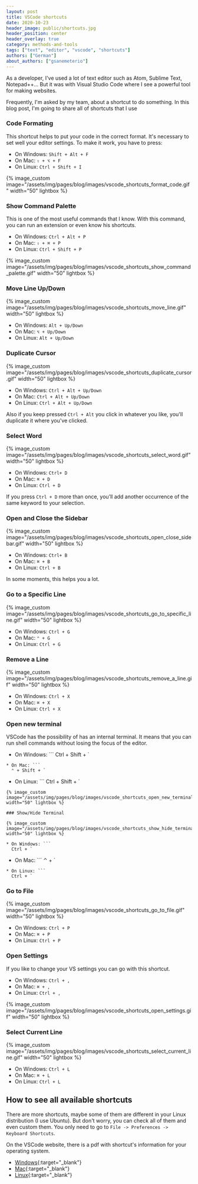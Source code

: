 ```yaml
---
layout: post
title: VSCode shortcuts
date: 2020-10-23
header_image: public/shortcuts.jpg
header_position: center
header_overlay: true
category: methods-and-tools
tags: ["text", "editor", "vscode", "shortcuts"]
authors: ["German"]
about_authors: ["gsanemeterio"]
---
```


As a developer, I've used a lot of text editor such as Atom, Sublime Text, Notepad++... But it was with Visual Studio Code where I see a powerful tool for making websites.

Frequently, I'm asked by my team, about a shortcut to do something. In this blog post, I'm going to share all of shortcuts that I use

### Code Formating

This shortcut helps to put your code in the correct format. It's necessary to set well your editor settings. To make it work, you have to press:

* On Windows: `Shift + Alt + F`
* On Mac: `⇧ + ⌥ + F`
* On Linux: `Ctrl + Shift + I`

{% image_custom image="/assets/img/pages/blog/images/vscode_shortcuts_format_code.gif" width="50" lightbox %}

### Show Command Palette

This is one of the most useful commands that I know. With this command, you can run an extension or even know his shortcuts.

* On Windows: `Ctrl + Alt + P`
* On Mac: `⇧ + ⌘ + P`
* On Linux: `Ctrl + Shift + P`

{% image_custom image="/assets/img/pages/blog/images/vscode_shortcuts_show_command_palette.gif" width="50" lightbox %}

### Move Line Up/Down

{% image_custom image="/assets/img/pages/blog/images/vscode_shortcuts_move_line.gif" width="50" lightbox %}

* On Windows: `Alt + Up/Down`
* On Mac: `⌥ + Up/Down`
* On Linux: `Alt + Up/Down`

### Duplicate Cursor

{% image_custom image="/assets/img/pages/blog/images/vscode_shortcuts_duplicate_cursor.gif" width="50" lightbox %}

* On Windows: `Ctrl + Alt + Up/Down`
* On Mac: `Ctrl + Alt + Up/Down`
* On Linux: `Ctrl + Alt + Up/Down`

Also if you keep pressed `Ctrl + Alt` you click in whatever you like, you'll duplicate it where you've clicked.

### Select Word

{% image_custom image="/assets/img/pages/blog/images/vscode_shortcuts_select_word.gif" width="50" lightbox %}

* On Windows: `Ctrl+ D`
* On Mac: `⌘ + D`
* On Linux: `Ctrl + D`

If you press `Ctrl + D` more than once, you’ll add another occurrence of the same keyword to your selection.

### Open and Close the Sidebar

{% image_custom image="/assets/img/pages/blog/images/vscode_shortcuts_open_close_sidebar.gif" width="50" lightbox %}

* On Windows: `Ctrl+ B`
* On Mac: `⌘ + B`
* On Linux: `Ctrl + B`

In some moments, this helps you a lot.

### Go to a Specific Line

{% image_custom image="/assets/img/pages/blog/images/vscode_shortcuts_go_to_specific_line.gif" width="50" lightbox %}

* On Windows: `Ctrl + G`
* On Mac: `⌃ + G`
* On Linux: `Ctrl + G`

### Remove a Line

{% image_custom image="/assets/img/pages/blog/images/vscode_shortcuts_remove_a_line.gif" width="50" lightbox %}

* On Windows: `Ctrl + X`
* On Mac: `⌘ + X`
* On Linux: `Ctrl + X`

### Open new terminal

VSCode has the possibility of has an internal terminal. It means that you can run shell commands without losing the focus of the editor.

* On Windows: ```
  Ctrl + Shift + `
```
* On Mac: ```
  ⌃ + Shift + `
```
* On Linux: ```
  Ctrl + Shift + `
```
{% image_custom image="/assets/img/pages/blog/images/vscode_shortcuts_open_new_terminal.gif" width="50" lightbox %}

### Show/Hide Terminal

{% image_custom image="/assets/img/pages/blog/images/vscode_shortcuts_show_hide_terminal.gif" width="50" lightbox %}

* On Windows: ```
  Ctrl + `
```
* On Mac: ```
  ⌃ + `
```
* On Linux: ```
  Ctrl + `
```

### Go to File

{% image_custom image="/assets/img/pages/blog/images/vscode_shortcuts_go_to_file.gif" width="50" lightbox %}

* On Windows: `Ctrl + P`
* On Mac: `⌘ + P`
* On Linux: `Ctrl + P`

### Open Settings

If you like to change your VS settings you can go with this shortcut.

* On Windows: `Ctrl + ,`
* On Mac: `⌘ + ,`
* On Linux: `Ctrl + ,`

{% image_custom image="/assets/img/pages/blog/images/vscode_shortcuts_open_settings.gif" width="50" lightbox %}

### Select Current Line

{% image_custom image="/assets/img/pages/blog/images/vscode_shortcuts_select_current_line.gif" width="50" lightbox %}

* On Windows: `Ctrl + L`
* On Mac: `⌘ + L`
* On Linux: `Ctrl + L`

## How to see all available shortcuts

There are more shortcuts, maybe some of them are different in your Linux distribution (I use Ubuntu). But don't worry, you can check all of them and even custom them. You only need to go to `File -> Preferences -> Keyboard Shortcuts`.

On the VSCode website, there is a pdf with shortcut's information for your operating system.

* [Windows](https://code.visualstudio.com/shortcuts/keyboard-shortcuts-windows.pdf){:target="_blank"}
* [Mac](https://code.visualstudio.com/shortcuts/keyboard-shortcuts-macos.pdf){:target="_blank"}
* [Linux](https://code.visualstudio.com/shortcuts/keyboard-shortcuts-linux.pdf){:target="_blank"}
